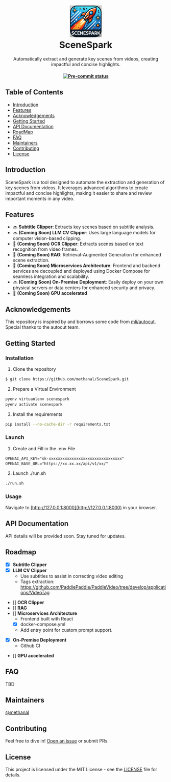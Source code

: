 <h1 align="center">
  <img src="https://github.com/methanal/SceneSpark/blob/main/logo.png" alt="SceneSpark Logo" width="100">
  <br>SceneSpark
</h1>
<p align="center">Automatically extract and generate key scenes from videos, creating impactful and concise highlights.</p>
<h4 align="center">
    <a href="https://github.com/methanal/scenespark/actions/workflows/pre-commit-api.yml" target="_blank">
        <img src="https://shields.io/github/actions/workflow/status/methanal/scenespark/pre-commit-api.yml?label=pre-commit-api" alt="Pre-commit status">
    </a>
</h4>

## Table of Contents

- [Introduction](#introduction)
- [Features](#features)
- [Acknowledgements](#acknowledgements)
- [Getting Started](#getting-started)
- [API Documentation](#api-documentation)
- [RoadMap](#roadmap)
- [FAQ](#faq)
- [Maintainers](#maintainers)
- [Contributing](#contributing)
- [License](#license)


## Introduction

SceneSpark is a tool designed to automate the extraction and generation of key scenes from videos. It leverages advanced algorithms to create impactful and concise highlights, making it easier to share and review important moments in any video.

## Features

- 🔜 **Subtitle Clipper**: Extracts key scenes based on subtitle analysis.
- 🔜 **(Coming Soon) LLM CV Clipper**: Uses large language models for computer vision-based clipping.
- 🚧 **(Coming Soon) OCR Clipper**: Extracts scenes based on text recognition from video frames.
- 🚧 **(Coming Soon) RAG**: Retrieval-Augmented Generation for enhanced scene extraction.
- 🚧 **(Coming Soon) Microservices Architecture**: Frontend and backend services are decoupled and deployed using Docker Compose for seamless integration and scalability.
- 🔜 **(Coming Soon) On-Premise Deployment**: Easily deploy on your own physical servers or data centers for enhanced security and privacy.
- 🚧 **(Coming Soon) GPU accelerated**

## Acknowledgements

This repository is inspired by and borrows some code from [mli/autocut](https://github.com/mli/autocut). Special thanks to the autocut team.

## Getting Started

### Installation

1. Clone the repository

```sh
$ git clone https://github.com/methanal/SceneSpark.git
```

2. Prepare a Virtual Environment

```sh
pyenv virtuanlenv scenespark
pyenv activate scenespark
```

3. Install the requirements

```sh
pip install --no-cache-dir -r requirements.txt
```

### Launch

1. Create and Fill in the .env File

```
OPENAI_API_KEY="sk-xxxxxxxxxxxxxxxxxxxxxxxxxxxxxxxx"
OPENAI_BASE_URL="https://xx.xx.xx/api/v1/xx/"
```

2. Launch ./run.sh

```sh
./run.sh
```

### Usage

Navigate to [http://127.0.0.1:8000](http://127.0.0.1:8000) in your browser.

## API Documentation

API details will be provided soon. Stay tuned for updates.

## Roadmap

- [x] **Subtitle Clipper**
- [x] **LLM CV Clipper**
    - Use subtitles to assist in correcting video editing
    - Tags extraction: https://github.com/PaddlePaddle/PaddleVideo/tree/develop/applications/VideoTag
- [] **OCR Clipper**
- [] **RAG**
- [] **Microservices Architecture**
    - Frontend built with React
    - [x] docker-compose.yml
    - Add entry point for custom prompt support.
- [x] **On-Premise Deployment**
    - Github CI
- [] **GPU accelerated**

## FAQ

TBD

## Maintainers

[@methanal](https://github.com/methanal)

## Contributing

Feel free to dive in! [Open an issue](https://github.com/methanal/SceneSpark/issues/new) or submit PRs.

## License

This project is licensed under the MIT License - see the [LICENSE](https://github.com/methanal/SceneSpark/blob/main/LICENSE) file for details.
